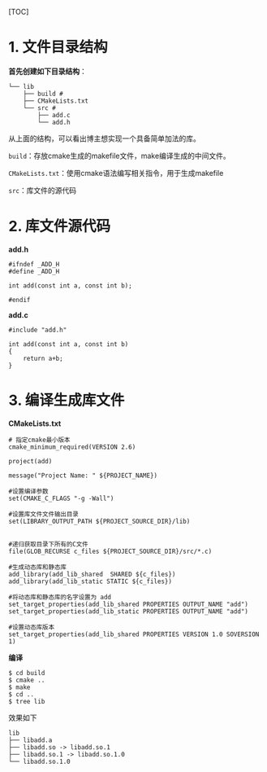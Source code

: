 [TOC]

# 1. 文件目录结构

**首先创建如下目录结构**：

```
└── lib
    ├── build # 
    ├── CMakeLists.txt
    └── src # 
        ├── add.c
        └── add.h

```

从上面的结构，可以看出博主想实现一个具备简单加法的库。

`build`：存放cmake生成的makefile文件，make编译生成的中间文件。

`CMakeLists.txt`：使用cmake语法编写相关指令，用于生成makefile

`src`：库文件的源代码

# 2. 库文件源代码

**add.h**
```
#ifndef _ADD_H
#define _ADD_H

int add(const int a, const int b);

#endif
```

**add.c**
```
#include "add.h"

int add(const int a, const int b)
{
    return a+b;
}

```

# 3. 编译生成库文件

**CMakeLists.txt**

```
# 指定cmake最小版本
cmake_minimum_required(VERSION 2.6) 

project(add)

message("Project Name: " ${PROJECT_NAME})

#设置编译参数
set(CMAKE_C_FLAGS "-g -Wall")

#设置库文件文件输出目录
set(LIBRARY_OUTPUT_PATH ${PROJECT_SOURCE_DIR}/lib)


#递归获取目录下所有的C文件
file(GLOB_RECURSE c_files ${PROJECT_SOURCE_DIR}/src/*.c)

#生成动态库和静态库
add_library(add_lib_shared  SHARED ${c_files})
add_library(add_lib_static STATIC ${c_files})

#将动态库和静态库的名字设置为 add
set_target_properties(add_lib_shared PROPERTIES OUTPUT_NAME "add")
set_target_properties(add_lib_static PROPERTIES OUTPUT_NAME "add")

#设置动态库版本
set_target_properties(add_lib_shared PROPERTIES VERSION 1.0 SOVERSION 1)
```

**编译**

```
$ cd build
$ cmake ..
$ make
$ cd ..
$ tree lib
```

效果如下

```
lib
├── libadd.a
├── libadd.so -> libadd.so.1
├── libadd.so.1 -> libadd.so.1.0
└── libadd.so.1.0

```